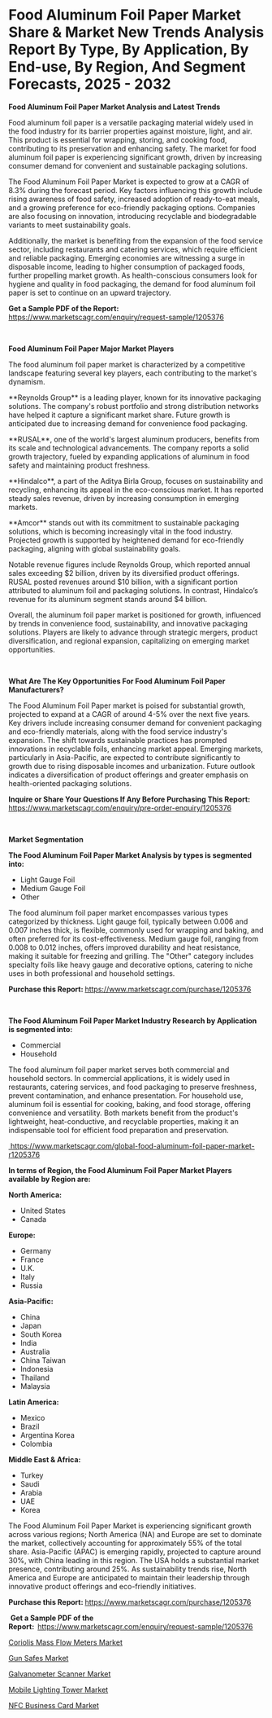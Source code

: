<p><h1>Food Aluminum Foil Paper Market Share & Market New Trends Analysis Report By Type, By Application, By End-use, By Region, And Segment Forecasts, 2025 - 2032</h1></p><p><strong>Food Aluminum Foil Paper Market Analysis and Latest Trends</strong></p>
<p><p>Food aluminum foil paper is a versatile packaging material widely used in the food industry for its barrier properties against moisture, light, and air. This product is essential for wrapping, storing, and cooking food, contributing to its preservation and enhancing safety. The market for food aluminum foil paper is experiencing significant growth, driven by increasing consumer demand for convenient and sustainable packaging solutions.</p><p>The Food Aluminum Foil Paper Market is expected to grow at a CAGR of 8.3% during the forecast period. Key factors influencing this growth include rising awareness of food safety, increased adoption of ready-to-eat meals, and a growing preference for eco-friendly packaging options. Companies are also focusing on innovation, introducing recyclable and biodegradable variants to meet sustainability goals.</p><p>Additionally, the market is benefiting from the expansion of the food service sector, including restaurants and catering services, which require efficient and reliable packaging. Emerging economies are witnessing a surge in disposable income, leading to higher consumption of packaged foods, further propelling market growth. As health-conscious consumers look for hygiene and quality in food packaging, the demand for food aluminum foil paper is set to continue on an upward trajectory.</p></p>
<p><strong>Get a Sample PDF of the Report:&nbsp;</strong> <a href="https://www.marketscagr.com/enquiry/request-sample/1205376?utm_campaign=3001&utm_medium=2&utm_source=Github&utm_content=ia&utm_term=26032025&utm_id=food-aluminum-foil-paper">https://www.marketscagr.com/enquiry/request-sample/1205376</a></p>
<p>&nbsp;</p>
<p><strong>Food Aluminum Foil Paper Major Market Players</strong></p>
<p><p>The food aluminum foil paper market is characterized by a competitive landscape featuring several key players, each contributing to the market's dynamism. </p><p>**Reynolds Group** is a leading player, known for its innovative packaging solutions. The company's robust portfolio and strong distribution networks have helped it capture a significant market share. Future growth is anticipated due to increasing demand for convenience food packaging.</p><p>**RUSAL**, one of the world's largest aluminum producers, benefits from its scale and technological advancements. The company reports a solid growth trajectory, fueled by expanding applications of aluminum in food safety and maintaining product freshness. </p><p>**Hindalco**, a part of the Aditya Birla Group, focuses on sustainability and recycling, enhancing its appeal in the eco-conscious market. It has reported steady sales revenue, driven by increasing consumption in emerging markets.</p><p>**Amcor** stands out with its commitment to sustainable packaging solutions, which is becoming increasingly vital in the food industry. Projected growth is supported by heightened demand for eco-friendly packaging, aligning with global sustainability goals.</p><p>Notable revenue figures include Reynolds Group, which reported annual sales exceeding $2 billion, driven by its diversified product offerings. RUSAL posted revenues around $10 billion, with a significant portion attributed to aluminum foil and packaging solutions. In contrast, Hindalco’s revenue for its aluminum segment stands around $4 billion.</p><p>Overall, the aluminum foil paper market is positioned for growth, influenced by trends in convenience food, sustainability, and innovative packaging solutions. Players are likely to advance through strategic mergers, product diversification, and regional expansion, capitalizing on emerging market opportunities.</p></p>
<p>&nbsp;</p>
<p><strong>What Are The Key Opportunities For Food Aluminum Foil Paper Manufacturers?</strong></p>
<p><p>The Food Aluminum Foil Paper market is poised for substantial growth, projected to expand at a CAGR of around 4-5% over the next five years. Key drivers include increasing consumer demand for convenient packaging and eco-friendly materials, along with the food service industry's expansion. The shift towards sustainable practices has prompted innovations in recyclable foils, enhancing market appeal. Emerging markets, particularly in Asia-Pacific, are expected to contribute significantly to growth due to rising disposable incomes and urbanization. Future outlook indicates a diversification of product offerings and greater emphasis on health-oriented packaging solutions.</p></p>
<p><strong>Inquire or Share Your Questions If Any Before Purchasing This Report:</strong> <a href="https://www.marketscagr.com/enquiry/pre-order-enquiry/1205376?utm_campaign=3001&utm_medium=2&utm_source=Github&utm_content=ia&utm_term=26032025&utm_id=food-aluminum-foil-paper">https://www.marketscagr.com/enquiry/pre-order-enquiry/1205376</a></p>
<p>&nbsp;</p>
<p><strong>Market Segmentation</strong></p>
<p><strong>The Food Aluminum Foil Paper Market Analysis by types is segmented into:</strong></p>
<p><ul><li>Light Gauge Foil</li><li>Medium Gauge Foil</li><li>Other</li></ul></p>
<p><p>The food aluminum foil paper market encompasses various types categorized by thickness. Light gauge foil, typically between 0.006 and 0.007 inches thick, is flexible, commonly used for wrapping and baking, and often preferred for its cost-effectiveness. Medium gauge foil, ranging from 0.008 to 0.012 inches, offers improved durability and heat resistance, making it suitable for freezing and grilling. The "Other" category includes specialty foils like heavy gauge and decorative options, catering to niche uses in both professional and household settings.</p></p>
<p><strong>Purchase this Report:&nbsp;</strong><a href="https://www.marketscagr.com/purchase/1205376?utm_campaign=3001&utm_medium=2&utm_source=Github&utm_content=ia&utm_term=26032025&utm_id=food-aluminum-foil-paper">https://www.marketscagr.com/purchase/1205376</a></p>
<p>&nbsp;</p>
<p><strong>The Food Aluminum Foil Paper Market Industry Research by Application is segmented into:</strong></p>
<p><ul><li>Commercial</li><li>Household</li></ul></p>
<p><p>The food aluminum foil paper market serves both commercial and household sectors. In commercial applications, it is widely used in restaurants, catering services, and food packaging to preserve freshness, prevent contamination, and enhance presentation. For household use, aluminum foil is essential for cooking, baking, and food storage, offering convenience and versatility. Both markets benefit from the product's lightweight, heat-conductive, and recyclable properties, making it an indispensable tool for efficient food preparation and preservation.</p></p>
<p><a href="https://www.marketscagr.com/global-food-aluminum-foil-paper-market-r1205376?utm_campaign=3001&utm_medium=2&utm_source=Github&utm_content=ia&utm_term=26032025&utm_id=food-aluminum-foil-paper">&nbsp;https://www.marketscagr.com/global-food-aluminum-foil-paper-market-r1205376</a></p>
<p><strong>In terms of Region, the Food Aluminum Foil Paper Market Players available by Region are:</strong></p>
<p>
    <p> <strong> North America: </strong>
        <ul>
            <li>United States</li>
            <li>Canada</li>
        </ul>
        </p> 
    <p> <strong> Europe: </strong>
        <ul>
            <li>Germany</li>
            <li>France</li>
            <li>U.K.</li>
            <li>Italy</li>
            <li>Russia</li>
        </ul>
        </p> 
    <p> <strong> Asia-Pacific: </strong>
        <ul>
            <li>China</li>
            <li>Japan</li>
            <li>South Korea</li>
            <li>India</li>
            <li>Australia</li>
            <li>China Taiwan</li>
            <li>Indonesia</li>
            <li>Thailand</li>
            <li>Malaysia</li>
        </ul>
        </p> 
    <p> <strong> Latin America: </strong>
        <ul>
            <li>Mexico</li>
            <li>Brazil</li>
            <li>Argentina Korea</li>
            <li>Colombia</li>
        </ul>
        </p> 
    <p> <strong> Middle East & Africa: </strong>
        <ul>
            <li>Turkey</li>
            <li>Saudi</li>
            <li>Arabia</li>
            <li>UAE</li>
            <li>Korea</li>
        </ul>
    </p>
    </p>
<p><p>The Food Aluminum Foil Paper Market is experiencing significant growth across various regions; North America (NA) and Europe are set to dominate the market, collectively accounting for approximately 55% of the total share. Asia-Pacific (APAC) is emerging rapidly, projected to capture around 30%, with China leading in this region. The USA holds a substantial market presence, contributing around 25%. As sustainability trends rise, North America and Europe are anticipated to maintain their leadership through innovative product offerings and eco-friendly initiatives.</p></p>
<p><strong>Purchase this Report: </strong><a href="https://www.marketscagr.com/purchase/1205376?utm_campaign=3001&utm_medium=2&utm_source=Github&utm_content=ia&utm_term=26032025&utm_id=food-aluminum-foil-paper">https://www.marketscagr.com/purchase/1205376</a></p>
<p>&nbsp;<strong>Get a Sample PDF of the Report:&nbsp;&nbsp;</strong><a href="https://www.marketscagr.com/enquiry/request-sample/1205376?utm_campaign=3001&utm_medium=2&utm_source=Github&utm_content=ia&utm_term=26032025&utm_id=food-aluminum-foil-paper">https://www.marketscagr.com/enquiry/request-sample/1205376</a></p>
<p><strong></strong></p>
<p><p><a href="https://www.linkedin.com/pulse/market-trends-coriolis-mass-flow-meters-industry-size-share-projected-zo4qe?utm_campaign=3001&utm_medium=2&utm_source=Github&utm_content=ia&utm_term=26032025&utm_id=food-aluminum-foil-paper">Coriolis Mass Flow Meters Market</a></p><p><a href="https://www.linkedin.com/pulse/market-demand-revenue-growth-gun-safes-104-cagr-from-2025-pfkle?utm_campaign=3001&utm_medium=2&utm_source=Github&utm_content=ia&utm_term=26032025&utm_id=food-aluminum-foil-paper">Gun Safes Market</a></p><p><a href="https://www.linkedin.com/pulse/galvanometer-scanner-market-outlook-share-analysis-growth-vxwye?utm_campaign=3001&utm_medium=2&utm_source=Github&utm_content=ia&utm_term=26032025&utm_id=food-aluminum-foil-paper">Galvanometer Scanner Market</a></p><p><a href="https://www.linkedin.com/pulse/mobile-lighting-tower-market-expected-continue-its-upward-pqbfe?utm_campaign=3001&utm_medium=2&utm_source=Github&utm_content=ia&utm_term=26032025&utm_id=food-aluminum-foil-paper">Mobile Lighting Tower Market</a></p><p><a href="https://www.linkedin.com/pulse/nfc-business-card-market-analysis-trends-revenue-growth-emxce?utm_campaign=3001&utm_medium=2&utm_source=Github&utm_content=ia&utm_term=26032025&utm_id=food-aluminum-foil-paper">NFC Business Card Market</a></p></p>